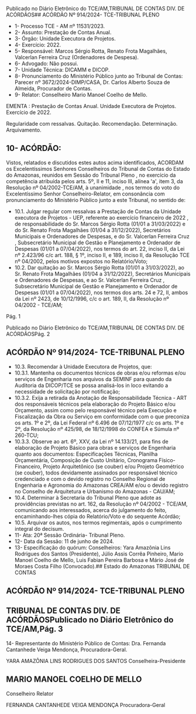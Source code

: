 Publicado  no  Diário  Eletrônico do TCE/AM,TRIBUNAL DE CONTAS DIV. DE ACÓRDÃOS## ACÓRDÃO Nº 914/2024- TCE-TRIBUNAL PLENO

- 1- Processo TCE - AM nº 11531/2023.
- 2- Assunto: Prestação de Contas Anual.
- 3- Órgão: Unidade Executora de Projetos.
- 4- Exercício: 2022.
- 5- Responsável: Marcos Sérgio Rotta, Renato Frota Magalhães, Valcerlan Ferreira Cruz (Ordenadores de Despesa).
- 6- Advogado: Não possui.
- 7- Unidade Técnica: DICAMM e DICOP.
- 8- Pronunciamento  do  Ministério  Público  junto  ao  Tribunal  de  Contas: Parecer  nº 3672/2024-DIMP/CASA, Dr. Carlos Alberto Souza de Almeida, Procurador de Contas.
- 9- Relator: Conselheiro Mario Manoel Coelho de Mello.

EMENTA : Prestação  de  Contas  Anual.  Unidade Executora de Projetos. Exercício de 2022.

Regularidade com ressalvas. Quitação. Recomendação. Determinação. Arquivamento.

## 10-  ACÓRDÃO:

Vistos, relatados e discutidos estes autos acima identificados, ACORDAM os Excelentíssimos Senhores Conselheiros do Tribunal de Contas do Estado do Amazonas, reunidos em Sessão do Tribunal Pleno , no exercício da competência atribuída pelos arts. 5º, II e 11, inciso III, alínea 'a', item 3, da Resolução  nº  04/2002-TCE/AM, à unanimidade , nos  termos  do  voto  do  Excelentíssimo  Senhor  Conselheiro-Relator, em consonância com pronunciamento do Ministério Público junto a este Tribunal, no sentido de:

- 10.1. Julgar  regular  com  ressalvas a  Prestação  de  Contas da  Unidade executora  de  Projetos  -  UEP,  referente  ao exercício  financeiro  de 2022 , de  responsabilidade  do Sr.  Marcos  Sérgio  Rotta (01/01  a 31/03/2022) e do Sr.  Renato Frota Magalhães (01/04  a  31/12/2022), Secretários Municipais e Ordenadores de Despesas, e do Sr. Valcerlan Ferreira  Cruz ,  Subsecretário  Municipal  de  Gestão  e  Planejamento  e Ordenador de Despesas (01/01 a 07/04/2022), nos termos do art. 22, inciso II, da Lei nº 2.423/96 c/c art. 188, § 1º, inciso II, e 189, inciso II, da Resolução TCE nº 04/2002, pelos motivos expostos no Relatório/Voto;
- 10.2. Dar quitação ao Sr. Marcos Sérgio Rotta (01/01 a 31/03/2022), ao Sr. Renato Frota Magalhães (01/04 a 31/12/2022), Secretários Municipais e  Ordenadores  de  Despesas,  e  ao Sr. Valcerlan  Ferreira  Cruz , Subsecretário  Municipal  de  Gestão  e  Planejamento  e  Ordenador  de Despesas (01/01 a 07/04/2022), nos termos dos arts. 24 e 72, II, ambos da  Lei  nº  2423,  de  10/12/1996,  c/c  o  art.  189,  II,  da  Resolução  nº 04/2002 - TCE/AM;

Pág. 1

Publicado  no  Diário  Eletrônico do TCE/AM,TRIBUNAL DE CONTAS DIV. DE ACÓRDÃOSPág. 2

## ACÓRDÃO Nº 914/2024- TCE-TRIBUNAL PLENO

- 10.3. Recomendar à Unidade Executora de Projetos, que:
- 10.3.1. Mantenha os documentos técnicos de obras e/ou reformas e/ou serviços de Engenharia nos arquivos da SEMINF para quando da Auditoria da DICOP/TCE se possa analisá-los in loco evitando a necessidade de solicitação por notificação;
- 10.3.2. Exija a retirada da Anotação de Responsabilidade Técnica - ART dos responsáveis técnicos pela elaboração do Projeto Básico e/ou Orçamento,  assim  como  pelo  responsável técnico  pela  Execução  e  Fiscalização  da  Obra  ou  Serviço em conformidade com o que preconiza os arts. 1º e 2º, da Lei  Federal  nº 6.496  de  07/12/1977  c/c  os  arts.  1º e  2º, da Resolução nº 425/98, de 18/12/1998 do CONFEA e Súmula nº 260-TCU;
- 10.3.3. Observe ao art. 6º, XXV, da Lei nº 14.133/21, para fins de elaboração  de  Projeto  Básico  para  obras  e  serviços  de Engenharia quanto aos documentos: Especificações Técnicas,  Planilha  Orçamentária,  Composição  de  Custo Unitário, Cronograma Físico-Financeiro, Projeto Arquitetônico (se couber) e/ou Projeto Geométrico (se couber), todos devidamente  assinados  por  responsável técnico  credenciado  e  com  o  devido  registro  no  Conselho Regional  de  Engenharia  e  Agronomia  do  Amazonas  CREA/AM e/ou o devido registro no Conselho de Arquitetura e Urbanismo do Amazonas - CAU/AM;
- 10.4. Determinar à  Secretaria do Tribunal Pleno que adote as providências previstas no art. 162, da Resolução nº 04/2002 - TCE/AM, comunicando aos  interessados,  acerca  do  julgamento  do  feito,  encaminhando-lhes cópia do Relatório/Voto e do sequente Acórdão;
- 10.5. Arquivar os  autos,  nos  termos  regimentais,  após  o  cumprimento integral do decisum.
- 11-  Ata: 20ª Sessão Ordinária- Tribunal Pleno.
- 12-  Data da Sessão: 11 de junho de 2024.
- 13-  Especificação  do  quórum: Conselheiros:  Yara  Amazônia  Lins  Rodrigues  dos Santos (Presidente), Júlio Assis Corrêa Pinheiro, Mario Manoel Coelho de Mello, Luis Fabian Pereira Barbosa e Mário José de Moraes Costa Filho (Convocado).## Estado do Amazonas TRIBUNAL DE CONTAS

## ACÓRDÃO Nº 914/2024- TCE-TRIBUNAL PLENO

## TRIBUNAL DE CONTAS DIV. DE ACÓRDÃOSPublicado  no  Diário  Eletrônico do TCE/AM,Pág. 3

14-  Representante do Ministério Público de Contas: Dra. Fernanda Cantanhede Veiga Mendonça, Procuradora-Geral.

YARA AMAZÔNIA LINS RODRIGUES DOS SANTOS Conselheira-Presidente

## MARIO MANOEL COELHO DE MELLO

Conselheiro Relator

FERNANDA CANTANHEDE VEIGA MENDONÇA Procuradora-Geral